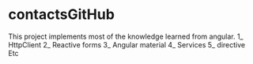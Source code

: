 # contactsGitHub
This project implements most of the knowledge learned from angular. 1_ HttpClient 2_ Reactive forms 3_ Angular material 4_ Services 5_ directive Etc
